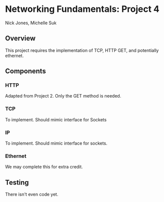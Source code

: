 # Networking Fundamentals: Project 4
Nick Jones, Michelle Suk

## Overview
This project requires the implementation of TCP, HTTP GET, and potentially ethernet.

## Components
### HTTP
Adapted from Project 2.  Only the GET method is needed.

### TCP
To implement.  Should mimic interface for Sockets

### IP
To implement. Should mimic interface for sockets.

### Ethernet
We may complete this for extra credit.

## Testing
There isn't even code yet.